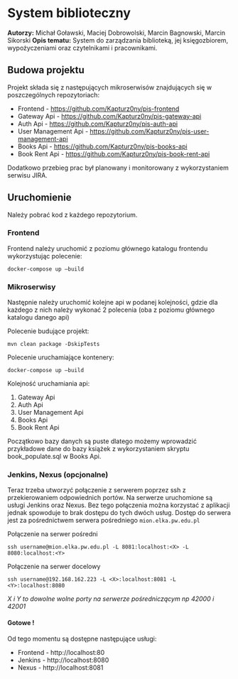 # System biblioteczny
**Autorzy:** Michał Goławski, Maciej Dobrowolski, Marcin Bagnowski, Marcin Sikorski
**Opis tematu:** System do zarządzania biblioteką, jej księgozbiorem, wypożyczeniami oraz czytelnikami i pracownikami. 

## Budowa projektu
Projekt składa się z następujących mikroserwisów znajdujących się w poszczególnych repozytoriach:
- Frontend - https://github.com/Kapturz0ny/pis-frontend
- Gateway Api - https://github.com/Kapturz0ny/pis-gateway-api
- Auth Api - https://github.com/Kapturz0ny/pis-auth-api
- User Management Api - https://github.com/Kapturz0ny/pis-user-management-api
- Books Api - https://github.com/Kapturz0ny/pis-books-api
- Book Rent Api - https://github.com/Kapturz0ny/pis-book-rent-api

Dodatkowo przebieg prac był planowany i monitorowany z wykorzystaniem serwisu JIRA.

## Uruchomienie
Należy pobrać kod z każdego repozytorium.

### Frontend
Frontend należy uruchomić z poziomu głównego katalogu frontendu wykorzystując polecenie: 
	
	docker-compose up –build

### Mikroserwisy
Następnie należy uruchomić kolejne api w podanej kolejności, gdzie dla każdego z nich należy wykonać 2 polecenia (oba z poziomu głównego katalogu danego api)

Polecenie budujące projekt:

	mvn clean package -DskipTests

Polecenie uruchamiające kontenery: 
	
	docker-compose up –build

Kolejność uruchamiania api:
1. Gateway Api
2. Auth Api
3. User Management Api
4. Books Api
5. Book Rent Api

Początkowo bazy danych są puste dlatego możemy wprowadzić przykładowe dane do bazy książek z wykorzystaniem skryptu book_populate.sql w Books Api.

### Jenkins, Nexus (opcjonalne)
Teraz trzeba utworzyć połączenie z serwerem poprzez ssh z przekierowaniem odpowiednich portów. Na serwerze uruchomione są usługi Jenkins oraz Nexus. Bez tego połączenia można korzystać z aplikacji jednak spowoduje to brak dostępu do tych dwóch usług. Dostęp do serwera jest za pośrednictwem serwera pośredniego `mion.elka.pw.edu.pl`

Połączenie na serwer pośredni

	ssh username@mion.elka.pw.edu.pl -L 8081:localhost:<X> -L 8080:localhost:<Y>

Połączenie na serwer docelowy

	ssh username@192.168.162.223 -L <X>:localhost:8081 -L <Y>:localhost:8080

*X i Y to dowolne wolne porty na serwerze pośredniczącym np 42000 i 42001*

#### Gotowe !
Od tego momentu są dostępne następujące usługi:
- Frontend - http://localhost:80
- Jenkins - http://localhost:8080
- Nexus - http://localhost:8081
